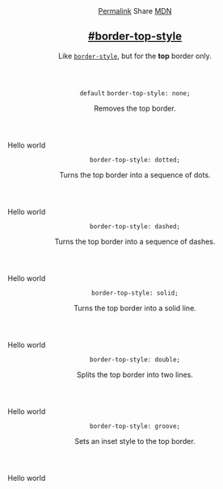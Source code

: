 <section id="border-top-style" class="property">
    <header class="property__header">
        <nav class="property__links">
            <a class="property__links-direct" href="/property/border-top-style/" data-property-name="border-top-style"
                data-tooltip="Single page for this property">Permalink</a>
            <a class="property__share" data-tooltip="Share on Twitter or Facebook"
                data-property-name="border-top-style">Share</a>
            <a target="_blank" href="https://developer.mozilla.org/en/docs/Web/CSS/border-top-style"
                data-tooltip="See on Mozilla Developer Network" rel="external">MDN</a>
        </nav>
        <h2 class="property__name">
            <a href="#border-top-style"><span>#</span>border-top-style</a>
        </h2>
        <div class="property__description">
            <p>Like <code class="shorthand"><a href="http://cssreference.io/#border-style">border-style</a></code>, but
                for the <strong>top</strong> border only.</p>
        </div>
    </header>
    <section class="example">
        <header class="example__header">
            <p class="example__name">
                <code class="example--default" data-tooltip="This is the property's default value">default</code>
                <code class="example--value" data-tooltip="Click to copy"
                    data-clipboard-text="border-top-style: none;">border-top-style: none;</code>
            </p>
            <div class="example__description">
                <p>Removes the top border.</p>
            </div>
        </header>
        <aside class="example__preview">
            <div class="example__browser"><i></i><i></i><i></i></div>
            <div class="example__output">
                <div class="example__output-div border-top-style " id="border-top-style-none">Hello world</div>
            </div>
        </aside>
    </section>
    <section class="example">
        <header class="example__header">
            <p class="example__name">
                <code class="example--value" data-tooltip="Click to copy"
                    data-clipboard-text="border-top-style: dotted;">border-top-style: dotted;</code>
            </p>
            <div class="example__description">
                <p>Turns the top border into a sequence of dots.</p>
            </div>
        </header>
        <aside class="example__preview">
            <div class="example__browser"><i></i><i></i><i></i></div>
            <div class="example__output">
                <div class="example__output-div border-top-style " id="border-top-style-dotted">Hello world</div>
            </div>
        </aside>
    </section>
    <section class="example">
        <header class="example__header">
            <p class="example__name">
                <code class="example--value" data-tooltip="Click to copy"
                    data-clipboard-text="border-top-style: dashed;">border-top-style: dashed;</code>
            </p>
            <div class="example__description">
                <p>Turns the top border into a sequence of dashes.</p>
            </div>
        </header>
        <aside class="example__preview">
            <div class="example__browser"><i></i><i></i><i></i></div>
            <div class="example__output">
                <div class="example__output-div border-top-style " id="border-top-style-dashed">Hello world</div>
            </div>
        </aside>
    </section>
    <section class="example">
        <header class="example__header">
            <p class="example__name">
                <code class="example--value" data-tooltip="Click to copy"
                    data-clipboard-text="border-top-style: solid;">border-top-style: solid;</code>
            </p>
            <div class="example__description">
                <p>Turns the top border into a solid line.</p>
            </div>
        </header>
        <aside class="example__preview">
            <div class="example__browser"><i></i><i></i><i></i></div>
            <div class="example__output">
                <div class="example__output-div border-top-style " id="border-top-style-solid">Hello world</div>
            </div>
        </aside>
    </section>
    <section class="example">
        <header class="example__header">
            <p class="example__name">
                <code class="example--value" data-tooltip="Click to copy"
                    data-clipboard-text="border-top-style: double;">border-top-style: double;</code>
            </p>
            <div class="example__description">
                <p>Splits the top border into two lines.</p>
            </div>
        </header>
        <aside class="example__preview">
            <div class="example__browser"><i></i><i></i><i></i></div>
            <div class="example__output">
                <div class="example__output-div border-top-style " id="border-top-style-double">Hello world</div>
            </div>
        </aside>
    </section>
    <section class="example">
        <header class="example__header">
            <p class="example__name">
                <code class="example--value" data-tooltip="Click to copy"
                    data-clipboard-text="border-top-style: groove;">border-top-style: groove;</code>
            </p>
            <div class="example__description">
                <p>Sets an inset style to the top border.</p>
            </div>
        </header>
        <aside class="example__preview">
            <div class="example__browser"><i></i><i></i><i></i></div>
            <div class="example__output">
                <div class="example__output-div border-top-style " id="border-top-style-groove">Hello world</div>
            </div>
        </aside>
    </section>
</section>
